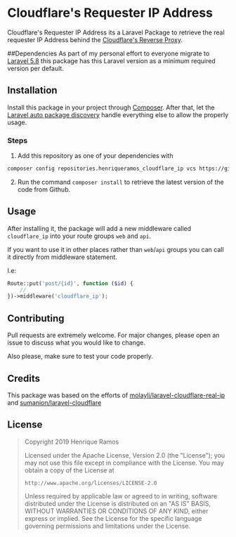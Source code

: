 # Cloudflare's Requester IP Address
Cloudflare's Requester IP Address its a Laravel Package to retrieve the real requester IP Address behind the [Cloudflare's Reverse Proxy](https://support.cloudflare.com/hc/en-us/articles/200170986-How-does-Cloudflare-handle-HTTP-Request-headers-).

##Dependencies
As part of my personal effort to everyone migrate to [Laravel 5.8](https://laravel-news.com/laravel-5-8) this package has this Laravel version as a minimum required version per default.

## Installation
Install this package in your project through [Composer](getcomposer.org). After that, let the [Laravel auto package discovery](https://laravel.com/docs/5.8/packages#package-discovery) handle everything else to allow the properly usage.

### Steps
1. Add this repository as one of your dependencies with
```bash
composer config repositories.henriqueramos_cloudflare_ip vcs https://github.com/henriqueramos/cloudflare_ip:master
```
2. Run the command `composer install` to retrieve the latest version of the code from Github.

## Usage
After installing it, the package will add a new middleware called `cloudflare_ip` into your route groups `web` and `api`.

If you want to use it in other places rather than `web`/`api` groups you can call it directly from middleware statement.

I.e:
```php
Route::put('post/{id}', function ($id) {
    //
})->middleware('cloudflare_ip');
```
## Contributing
Pull requests are extremely welcome. For major changes, please open an issue to discuss what you would like to change.

Also please, make sure to test your code properly.

## Credits
This package was based on the efforts of [molayli/laravel-cloudflare-real-ip](https://github.com/molayli/laravel-cloudflare-real-ip/) and [sumanion/laravel-cloudflare](https://github.com/sumanion/laravel-cloudflare)

## License
>Copyright 2019 Henrique Ramos
>
>Licensed under the Apache License, Version 2.0 (the "License");
>you may not use this file except in compliance with the License.
>You may obtain a copy of the License at
>
>     http://www.apache.org/licenses/LICENSE-2.0
>
>   Unless required by applicable law or agreed to in writing, software
>   distributed under the License is distributed on an "AS IS" BASIS,
>   WITHOUT WARRANTIES OR CONDITIONS OF ANY KIND, either express or implied.
>   See the License for the specific language governing permissions and
>   limitations under the License.